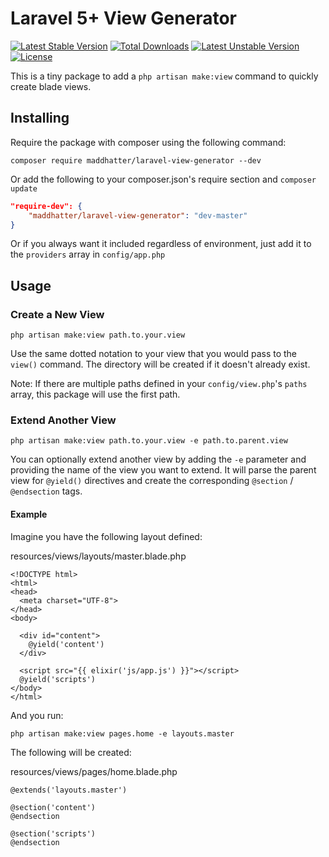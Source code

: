 # Laravel 5+ View Generator
[![Latest Stable Version](https://poser.pugx.org/maddhatter/laravel-view-generator/v/stable)](https://packagist.org/packages/maddhatter/laravel-view-generator) [![Total Downloads](https://poser.pugx.org/maddhatter/laravel-view-generator/downloads)](https://packagist.org/packages/maddhatter/laravel-view-generator) [![Latest Unstable Version](https://poser.pugx.org/maddhatter/laravel-view-generator/v/unstable)](https://packagist.org/packages/maddhatter/laravel-view-generator) [![License](https://poser.pugx.org/maddhatter/laravel-view-generator/license)](https://packagist.org/packages/maddhatter/laravel-view-generator)

This is a tiny package to add a `php artisan make:view` command to quickly create blade views.

## Installing

Require the package with composer using the following command:

    composer require maddhatter/laravel-view-generator --dev

Or add the following to your composer.json's require section and `composer update`

```json
"require-dev": {
	"maddhatter/laravel-view-generator": "dev-master"
}
```

Or if you always want it included regardless of environment, just add it to the `providers` array in `config/app.php`

## Usage


### Create a New View

```
php artisan make:view path.to.your.view
```

Use the same dotted notation to your view that you would pass to the `view()` command. The directory will be created if it doesn't already exist.

Note: If there are multiple paths defined in your `config/view.php`'s `paths` array, this package will use the first path.

### Extend Another View

```
php artisan make:view path.to.your.view -e path.to.parent.view
```

You can optionally extend another view by adding the `-e` parameter and providing the name of the view you want to extend. It will parse the parent view for `@yield()` directives and create the corresponding `@section` / `@endsection` tags.

#### Example 

Imagine you have the following layout defined:

resources/views/layouts/master.blade.php

```
<!DOCTYPE html>
<html>
<head>
  <meta charset="UTF-8">
</head>
<body>

  <div id="content">
    @yield('content')
  </div>

  <script src="{{ elixir('js/app.js') }}"></script>
  @yield('scripts')
</body>
</html>

```

And you run:

```
php artisan make:view pages.home -e layouts.master
```

The following will be created:

resources/views/pages/home.blade.php

```
@extends('layouts.master')

@section('content')
@endsection

@section('scripts')
@endsection
```